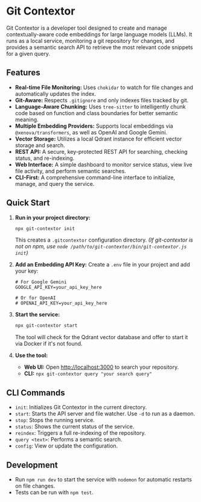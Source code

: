 # Git Contextor

Git Contextor is a developer tool designed to create and manage contextually-aware code embeddings for large language models (LLMs). It runs as a local service, monitoring a git repository for changes, and provides a semantic search API to retrieve the most relevant code snippets for a given query.

## Features

- **Real-time File Monitoring:** Uses `chokidar` to watch for file changes and automatically updates the index.
- **Git-Aware:** Respects `.gitignore` and only indexes files tracked by git.
- **Language-Aware Chunking:** Uses `tree-sitter` to intelligently chunk code based on function and class boundaries for better semantic meaning.
- **Multiple Embedding Providers:** Supports local embeddings via `@xenova/transformers`, as well as OpenAI and Google Gemini.
- **Vector Storage:** Utilizes a local Qdrant instance for efficient vector storage and search.
- **REST API:** A secure, key-protected REST API for searching, checking status, and re-indexing.
- **Web Interface:** A simple dashboard to monitor service status, view live file activity, and perform semantic searches.
- **CLI-First:** A comprehensive command-line interface to initialize, manage, and query the service.

## Quick Start

1.  **Run in your project directory:**
    ```bash
    npx git-contextor init
    ```
    This creates a `.gitcontextor` configuration directory. _(If git-contextor is not on npm, use `node /path/to/git-contextor/bin/git-contextor.js init`)_

2.  **Add an Embedding API Key:**
    Create a `.env` file in your project and add your key:
    ```
    # For Google Gemini
    GOOGLE_API_KEY=your_api_key_here
    
    # Or for OpenAI
    # OPENAI_API_KEY=your_api_key_here
    ```

3.  **Start the service:**
    ```bash
    npx git-contextor start
    ```
    The tool will check for the Qdrant vector database and offer to start it via Docker if it's not found.

4.  **Use the tool:**
    - **Web UI:** Open [http://localhost:3000](http://localhost:3000) to search your repository.
    - **CLI:** `npx git-contextor query "your search query"`

## CLI Commands

- `init`: Initializes Git Contextor in the current directory.
- `start`: Starts the API server and file watcher. Use `-d` to run as a daemon.
- `stop`: Stops the running service.
- `status`: Shows the current status of the service.
- `reindex`: Triggers a full re-indexing of the repository.
- `query <text>`: Performs a semantic search.
- `config`: View or update the configuration.

## Development

- Run `npm run dev` to start the service with `nodemon` for automatic restarts on file changes.
- Tests can be run with `npm test`.
